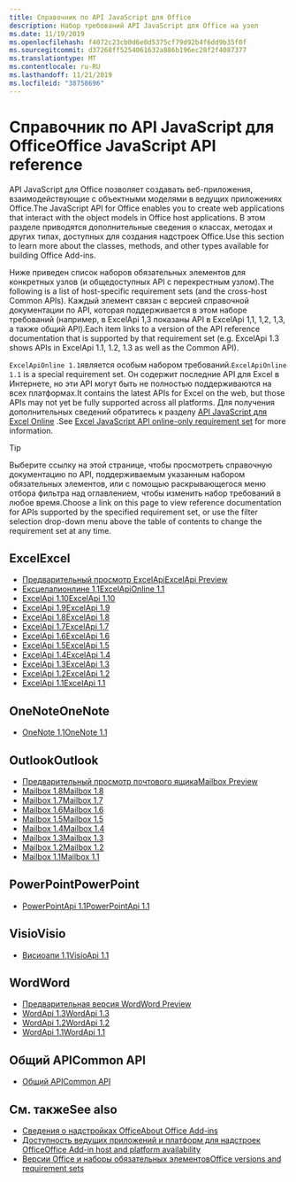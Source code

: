 ```yaml
---
title: Справочник по API JavaScript для Office
description: Набор требований API JavaScript для Office на узел
ms.date: 11/19/2019
ms.openlocfilehash: f4072c23cb0d6e0d5375cf79d92b4f6dd9b35f0f
ms.sourcegitcommit: d37268ff5254061632a886b196ec28f2f4087377
ms.translationtype: MT
ms.contentlocale: ru-RU
ms.lasthandoff: 11/21/2019
ms.locfileid: "38758696"
---
```

# <a name="office-javascript-api-reference"></a><span data-ttu-id="23c68-103">Справочник по API JavaScript для Office</span><span class="sxs-lookup"><span data-stu-id="23c68-103">Office JavaScript API reference</span></span>

<span data-ttu-id="23c68-104">API JavaScript для Office позволяет создавать веб-приложения, взаимодействующие с объектными моделями в ведущих приложениях Office.</span><span class="sxs-lookup"><span data-stu-id="23c68-104">The JavaScript API for Office enables you to create web applications that interact with the object models in Office host applications.</span></span> <span data-ttu-id="23c68-105">В этом разделе приводятся дополнительные сведения о классах, методах и других типах, доступных для создания надстроек Office.</span><span class="sxs-lookup"><span data-stu-id="23c68-105">Use this section to learn more about the classes, methods, and other types available for building Office Add-ins.</span></span>

<span data-ttu-id="23c68-106">Ниже приведен список наборов обязательных элементов для конкретных узлов (и общедоступных API с перекрестным узлом).</span><span class="sxs-lookup"><span data-stu-id="23c68-106">The following is a list of host-specific requirement sets (and the cross-host Common APIs).</span></span> <span data-ttu-id="23c68-107">Каждый элемент связан с версией справочной документации по API, которая поддерживается в этом наборе требований (например, в ExcelApi 1,3 показаны API в ExcelApi 1,1, 1,2, 1,3, а также общий API).</span><span class="sxs-lookup"><span data-stu-id="23c68-107">Each item links to a version of the API reference documentation that is supported by that requirement set (e.g. ExcelApi 1.3 shows APIs in ExcelApi 1.1, 1.2, 1.3 as well as the Common API).</span></span>

<span data-ttu-id="23c68-108">`ExcelApiOnline 1.1`является особым набором требований.</span><span class="sxs-lookup"><span data-stu-id="23c68-108">`ExcelApiOnline 1.1` is a special requirement set.</span></span> <span data-ttu-id="23c68-109">Он содержит последние API для Excel в Интернете, но эти API могут быть не полностью поддерживаются на всех платформах.</span><span class="sxs-lookup"><span data-stu-id="23c68-109">It contains the latest APIs for Excel on the web, but those APIs may not yet be fully supported across all platforms.</span></span> <span data-ttu-id="23c68-110">Для получения дополнительных сведений обратитесь к разделу [API JavaScript для Excel Online](/office/dev/add-ins/reference/requirement-sets/excel-api-online-requirement-set) .</span><span class="sxs-lookup"><span data-stu-id="23c68-110">See [Excel JavaScript API online-only requirement set](/office/dev/add-ins/reference/requirement-sets/excel-api-online-requirement-set) for more information.</span></span>

> [!TIP]
> <span data-ttu-id="23c68-111">Выберите ссылку на этой странице, чтобы просмотреть справочную документацию по API, поддерживаемым указанным набором обязательных элементов, или с помощью раскрывающегося меню отбора фильтра над оглавлением, чтобы изменить набор требований в любое время.</span><span class="sxs-lookup"><span data-stu-id="23c68-111">Choose a link on this page to view reference documentation for APIs supported by the specified requirement set, or use the filter selection drop-down menu above the table of contents to change the requirement set at any time.</span></span>

## <a name="excel"></a><span data-ttu-id="23c68-112">Excel</span><span class="sxs-lookup"><span data-stu-id="23c68-112">Excel</span></span>

- [<span data-ttu-id="23c68-113">Предварительный просмотр ExcelApi</span><span class="sxs-lookup"><span data-stu-id="23c68-113">ExcelApi Preview</span></span>](/javascript/api/excel?view=excel-js-preview)
- [<span data-ttu-id="23c68-114">Ексцелапионлине 1,1</span><span class="sxs-lookup"><span data-stu-id="23c68-114">ExcelApiOnline 1.1</span></span>](/javascript/api/excel?view=excel-js-online)
- [<span data-ttu-id="23c68-115">ExcelApi 1.10</span><span class="sxs-lookup"><span data-stu-id="23c68-115">ExcelApi 1.10</span></span>](/javascript/api/excel?view=excel-js-1.10)
- [<span data-ttu-id="23c68-116">ExcelApi 1.9</span><span class="sxs-lookup"><span data-stu-id="23c68-116">ExcelApi 1.9</span></span>](/javascript/api/excel?view=excel-js-1.9)
- [<span data-ttu-id="23c68-117">ExcelApi 1.8</span><span class="sxs-lookup"><span data-stu-id="23c68-117">ExcelApi 1.8</span></span>](/javascript/api/excel?view=excel-js-1.8)
- [<span data-ttu-id="23c68-118">ExcelApi 1.7</span><span class="sxs-lookup"><span data-stu-id="23c68-118">ExcelApi 1.7</span></span>](/javascript/api/excel?view=excel-js-1.7)
- [<span data-ttu-id="23c68-119">ExcelApi 1.6</span><span class="sxs-lookup"><span data-stu-id="23c68-119">ExcelApi 1.6</span></span>](/javascript/api/excel?view=excel-js-1.6)
- [<span data-ttu-id="23c68-120">ExcelApi 1.5</span><span class="sxs-lookup"><span data-stu-id="23c68-120">ExcelApi 1.5</span></span>](/javascript/api/excel?view=excel-js-1.5)
- [<span data-ttu-id="23c68-121">ExcelApi 1.4</span><span class="sxs-lookup"><span data-stu-id="23c68-121">ExcelApi 1.4</span></span>](/javascript/api/excel?view=excel-js-1.4)
- [<span data-ttu-id="23c68-122">ExcelApi 1.3</span><span class="sxs-lookup"><span data-stu-id="23c68-122">ExcelApi 1.3</span></span>](/javascript/api/excel?view=excel-js-1.3)
- [<span data-ttu-id="23c68-123">ExcelApi 1.2</span><span class="sxs-lookup"><span data-stu-id="23c68-123">ExcelApi 1.2</span></span>](/javascript/api/excel?view=excel-js-1.2)
- [<span data-ttu-id="23c68-124">ExcelApi 1.1</span><span class="sxs-lookup"><span data-stu-id="23c68-124">ExcelApi 1.1</span></span>](/javascript/api/excel?view=excel-js-1.1)

## <a name="onenote"></a><span data-ttu-id="23c68-125">OneNote</span><span class="sxs-lookup"><span data-stu-id="23c68-125">OneNote</span></span>

- [<span data-ttu-id="23c68-126">OneNote 1,1</span><span class="sxs-lookup"><span data-stu-id="23c68-126">OneNote 1.1</span></span>](/javascript/api/onenote?view=onenote-js-1.1)

## <a name="outlook"></a><span data-ttu-id="23c68-127">Outlook</span><span class="sxs-lookup"><span data-stu-id="23c68-127">Outlook</span></span>

- [<span data-ttu-id="23c68-128">Предварительный просмотр почтового ящика</span><span class="sxs-lookup"><span data-stu-id="23c68-128">Mailbox Preview</span></span>](/javascript/api/outlook?view=outlook-js-preview)
- [<span data-ttu-id="23c68-129">Mailbox 1.8</span><span class="sxs-lookup"><span data-stu-id="23c68-129">Mailbox 1.8</span></span>](/javascript/api/outlook?view=outlook-js-1.8)
- [<span data-ttu-id="23c68-130">Mailbox 1.7</span><span class="sxs-lookup"><span data-stu-id="23c68-130">Mailbox 1.7</span></span>](/javascript/api/outlook?view=outlook-js-1.7)
- [<span data-ttu-id="23c68-131">Mailbox 1.6</span><span class="sxs-lookup"><span data-stu-id="23c68-131">Mailbox 1.6</span></span>](/javascript/api/outlook?view=outlook-js-1.6)
- [<span data-ttu-id="23c68-132">Mailbox 1.5</span><span class="sxs-lookup"><span data-stu-id="23c68-132">Mailbox 1.5</span></span>](/javascript/api/outlook?view=outlook-js-1.5)
- [<span data-ttu-id="23c68-133">Mailbox 1.4</span><span class="sxs-lookup"><span data-stu-id="23c68-133">Mailbox 1.4</span></span>](/javascript/api/outlook?view=outlook-js-1.4)
- [<span data-ttu-id="23c68-134">Mailbox 1.3</span><span class="sxs-lookup"><span data-stu-id="23c68-134">Mailbox 1.3</span></span>](/javascript/api/outlook?view=outlook-js-1.3)
- [<span data-ttu-id="23c68-135">Mailbox 1.2</span><span class="sxs-lookup"><span data-stu-id="23c68-135">Mailbox 1.2</span></span>](/javascript/api/outlook?view=outlook-js-1.2)
- [<span data-ttu-id="23c68-136">Mailbox 1.1</span><span class="sxs-lookup"><span data-stu-id="23c68-136">Mailbox 1.1</span></span>](/javascript/api/outlook?view=outlook-js-1.1)

## <a name="powerpoint"></a><span data-ttu-id="23c68-137">PowerPoint</span><span class="sxs-lookup"><span data-stu-id="23c68-137">PowerPoint</span></span>

- [<span data-ttu-id="23c68-138">PowerPointApi 1.1</span><span class="sxs-lookup"><span data-stu-id="23c68-138">PowerPointApi 1.1</span></span>](/javascript/api/powerpoint?view=powerpoint-js-1.1)

## <a name="visio"></a><span data-ttu-id="23c68-139">Visio</span><span class="sxs-lookup"><span data-stu-id="23c68-139">Visio</span></span>

- [<span data-ttu-id="23c68-140">Висиоапи 1,1</span><span class="sxs-lookup"><span data-stu-id="23c68-140">VisioApi 1.1</span></span>](/javascript/api/visio?view=visio-js-1.1)

## <a name="word"></a><span data-ttu-id="23c68-141">Word</span><span class="sxs-lookup"><span data-stu-id="23c68-141">Word</span></span>

- [<span data-ttu-id="23c68-142">Предварительная версия Word</span><span class="sxs-lookup"><span data-stu-id="23c68-142">Word Preview</span></span>](/javascript/api/word?view=word-js-preview)
- [<span data-ttu-id="23c68-143">WordApi 1.3</span><span class="sxs-lookup"><span data-stu-id="23c68-143">WordApi 1.3</span></span>](/javascript/api/word?view=word-js-1.3)
- [<span data-ttu-id="23c68-144">WordApi 1.2</span><span class="sxs-lookup"><span data-stu-id="23c68-144">WordApi 1.2</span></span>](/javascript/api/word?view=word-js-1.2)
- [<span data-ttu-id="23c68-145">WordApi 1.1</span><span class="sxs-lookup"><span data-stu-id="23c68-145">WordApi 1.1</span></span>](/javascript/api/word?view=word-js-1.1)

## <a name="common-api"></a><span data-ttu-id="23c68-146">Общий API</span><span class="sxs-lookup"><span data-stu-id="23c68-146">Common API</span></span>

- [<span data-ttu-id="23c68-147">Общий API</span><span class="sxs-lookup"><span data-stu-id="23c68-147">Common API</span></span>](/javascript/api/office?view=common-js)

## <a name="see-also"></a><span data-ttu-id="23c68-148">См. также</span><span class="sxs-lookup"><span data-stu-id="23c68-148">See also</span></span>

- [<span data-ttu-id="23c68-149">Сведения о надстройках Office</span><span class="sxs-lookup"><span data-stu-id="23c68-149">About Office Add-ins</span></span>](/office/dev/add-ins/overview)
- [<span data-ttu-id="23c68-150">Доступность ведущих приложений и платформ для надстроек Office</span><span class="sxs-lookup"><span data-stu-id="23c68-150">Office Add-in host and platform availability</span></span>](/office/dev/add-ins/overview/office-add-in-availability)
- [<span data-ttu-id="23c68-151">Версии Office и наборы обязательных элементов</span><span class="sxs-lookup"><span data-stu-id="23c68-151">Office versions and requirement sets</span></span>](/office/dev/add-ins/develop/office-versions-and-requirement-sets)
